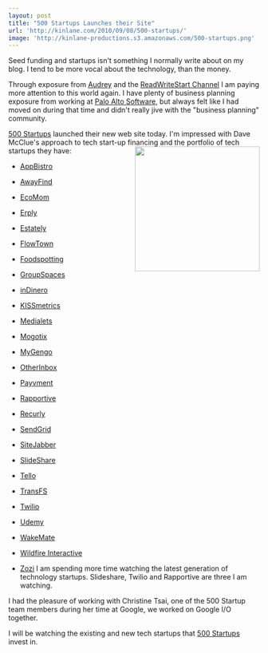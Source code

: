 ```yaml
---
layout: post
title: "500 Startups Launches their Site"
url: 'http://kinlane.com/2010/09/08/500-startups/'
image: 'http://kinlane-productions.s3.amazonaws.com/500-startups.png'
---
```


Seed funding and startups isn't something I normally write about on my blog. I tend to be more vocal about the technology, than the money.

Through exposure from [Audrey][1] and the [ReadWriteStart Channel][2] I am paying more attention to this world again. I have plenty of business planning exposure from working at [Palo Alto Software][3], but always felt like I had moved on during that time and didn't really jive with the "business planning" community.

[500 Startups][4] launched their new web site today. I'm impressed with Dave McClue's approach to tech start-up financing and the portfolio of tech startups they have: <img class="alignnone c1" title="500 Startups" src="http://kinlane-productions.s3.amazonaws.com/500-startups.png" alt="" width="250" align="right" />

  * [AppBistro][5]
  * [AwayFind][6]
  * [EcoMom][7]
  * [Erply][8]
  * [Estately][9]
  * [FlowTown][10]
  * [Foodspotting][11]
  * [GroupSpaces][12]
  * [inDinero][13]
  * [KISSmetrics][14]
  * [Medialets][15]
  * [Mogotix][16]
  * [MyGengo][17]
  * [OtherInbox][18]

  * [Payvment][19]
  * [Rapportive][20]
  * [Recurly][21]
  * [SendGrid][22]
  * [SiteJabber][23]
  * [SlideShare][24]
  * [Tello][25]
  * [TransFS][26]
  * [Twilio][27]
  * [Udemy][28]
  * [WakeMate][29]
  * [Wildfire Interactive][30]
  * [Zozi][31]
I am spending more time watching the latest generation of technology startups. Slideshare, Twilio and Rapportive are three I am watching.

I had the pleasure of working with Christine Tsai, one of the 500 Startup team members during her time at Google, we worked on Google I/O together.

I will be watching the existing and new tech startups that [500 Startups][4] invest in.

   [1]: http://www.audreywatters.com
   [2]: http://www.readwriteweb.com/start/
   [3]: http://www.paloalto.com
   [4]: http://500startups.com/
   [5]: http://appbistro.com/
   [6]: http://awayfind.com/
   [7]: http://ecomom.com/
   [8]: http://erply.com/
   [9]: http://estately.com/
   [10]: http://www.flowtown.com/
   [11]: http://foodspotting.com/
   [12]: http://groupspaces.com/
   [13]: http://www.indinero.com/
   [14]: https://www.kissmetrics.com/
   [15]: http://medialets.com/
   [16]: http://mogotix.com/
   [17]: http://mygengo.com/
   [18]: http://www.otherinbox.com/
   [19]: http://www.payvment.com/
   [20]: http://rapportive.com/
   [21]: http://recurly.com/
   [22]: http://sendgrid.com/
   [23]: http://sitejabber.com/
   [24]: http://www.slideshare.net/
   [25]: http://tello.com/
   [26]: http://transfs.com/
   [27]: http://twilio.com/
   [28]: http://udemy.com/
   [29]: http://www.wakemate.com/
   [30]: http://wildfireapp.com/
   [31]: http://zozi.com/

